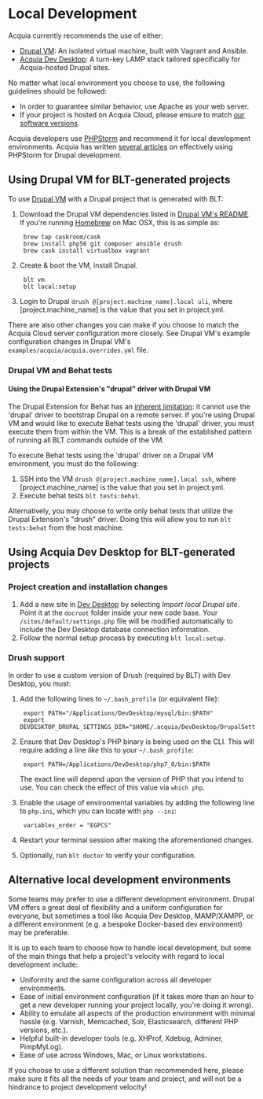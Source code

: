 # Local Development

Acquia currently recommends the use of either:

  * [Drupal VM](#using-drupal-vm-for-blt-generated-projects): An isolated virtual machine, built with Vagrant and Ansible.
  * [Acquia Dev Desktop](#acquia-dev-desktop): A turn-key LAMP stack tailored specifically for Acquia-hosted Drupal sites.

No matter what local environment you choose to use, the following guidelines should be followed:

  * In order to guarantee similar behavior, use Apache as your web server.
  * If your project is hosted on Acquia Cloud, please ensure to match [our software versions](https://docs.acquia.com/cloud/arch/tech-platform).

Acquia developers use [PHPStorm](http://www.jetbrains.com/phpstorm/) and recommend it for local development environments. Acquia has written [several articles](https://docs.acquia.com/search/site/phpstorm) on effectively using PHPStorm for Drupal development.

## Using Drupal VM for BLT-generated projects

To use [Drupal VM](http://www.drupalvm.com/) with a Drupal project that is generated with BLT:

1. Download the Drupal VM dependencies listed in [Drupal VM's README](https://github.com/geerlingguy/drupal-vm#quick-start-guide). If you're running [Homebrew](http://brew.sh/index.html) on Mac OSX, this is as simple as:

        brew tap caskroom/cask
        brew install php56 git composer ansible drush
        brew cask install virtualbox vagrant

1. Create & boot the VM, install Drupal.

        blt vm
        blt local:setup

1. Login to Drupal `drush @[project.machine_name].local uli`, where [project.machine_name] is the value that you set in project.yml.

There are also other changes you can make if you choose to match the Acquia Cloud server configuration more closely. See Drupal VM's example configuration changes in Drupal VM's `examples/acquia/acquia.overrides.yml` file.

### Drupal VM and Behat tests

#### Using the Drupal Extension's "drupal" driver with Drupal VM

The Drupal Extension for Behat has an [inherent limitation](https://behat-drupal-extension.readthedocs.io/en/3.1/drivers.html): it cannot use the 'drupal' driver to bootstrap Drupal on a remote server. If you're using Drupal VM and would like to execute Behat tests using the 'drupal' driver, you must execute them from within the VM. This is a break of the established pattern of running all BLT commands outside of the VM.

To execute Behat tests using the 'drupal' driver on a Drupal VM environment, you must do the following:

1. SSH into the VM `drush @[project.machine_name].local ssh`, where [project.machine_name] is the value that you set in project.yml.
1. Execute behat tests `blt tests:behat`.

Alternatively, you may choose to write only behat tests that utilize the Drupal Extension's "drush" driver. Doing this will allow you to run `blt tests:behat` from the host machine.

## Using Acquia Dev Desktop for BLT-generated projects

### Project creation and installation changes

1. Add a new site in [Dev Desktop](https://www.acquia.com/products-services/dev-desktop) by selecting _Import local Drupal site_. Point it at the `docroot` folder inside your new code base. Your `/sites/default/settings.php` file will be modified automatically to include the Dev Desktop database connection information.
1. Follow the normal setup process by executing `blt local:setup`.

### Drush support

In order to use a custom version of Drush (required by BLT) with Dev Desktop, you must:

1. Add the following lines to `~/.bash_profile` (or equivalent file):

        export PATH="/Applications/DevDesktop/mysql/bin:$PATH"
        export DEVDESKTOP_DRUPAL_SETTINGS_DIR="$HOME/.acquia/DevDesktop/DrupalSettings"

1. Ensure that Dev Desktop's PHP binary is being used on the CLI. This will require adding a line *like* this to your `~/.bash_profile`:

        export PATH=/Applications/DevDesktop/php7_0/bin:$PATH

   The exact line will depend upon the version of PHP that you intend to use. You can check the effect of this value via `which php`.
1. Enable the usage of environmental variables by adding the following line to `php.ini`, which you can locate with `php --ini`:

        variables_order = "EGPCS"

1. Restart your terminal session after making the aforementioned changes.
1. Optionally, run `blt doctor` to verify your configuration.

## Alternative local development environments

Some teams may prefer to use a different development environment. Drupal VM offers a great deal of flexibility and a uniform configuration for everyone, but sometimes a tool like Acquia Dev Desktop, MAMP/XAMPP, or a different environment (e.g. a bespoke Docker-based dev environment) may be preferable.

It is up to each team to choose how to handle local development, but some of the main things that help a project's velocity with regard to local development include:

* Uniformity and the same configuration across all developer environments.
* Ease of initial environment configuration (if it takes more than an hour to get a new developer running your project locally, you're doing it wrong).
* Ability to emulate all aspects of the production environment with minimal hassle (e.g. Varnish, Memcached, Solr, Elasticsearch, different PHP versions, etc.).
* Helpful built-in developer tools (e.g. XHProf, Xdebug, Adminer, PimpMyLog).
* Ease of use across Windows, Mac, or Linux workstations.

If you choose to use a different solution than recommended here, please make sure it fits all the needs of your team and project, and will not be a hindrance to project development velocity!
